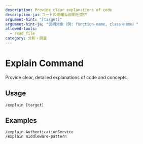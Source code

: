 ```yaml
---
description: Provide clear explanations of code
description-ja: コードの明確な説明を提供
argument-hint: "[target]"
argument-hint-ja: "説明対象（例: function-name, class-name）"
allowed-tools:
  - read_file
category: 分析・調査
---
```


# Explain Command

Provide clear, detailed explanations of code and concepts.

## Usage

```
/explain [target]
```

## Examples

```
/explain AuthenticationService
/explain middleware-pattern
```
